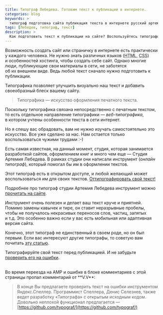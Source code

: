 ```yaml
---
title: Типограф Лебедева. Готовим текст к публикации в интернете.
categories: blog
keywords: >
  типограф подготовка сайта публикация текста в интернете русский артемия лебедева статьи публикации
tags: [Лебедев, типограф, текст]
description: >
  Как подготовить текст к публикации на сайте? Воспользуйтесь типографом студии Артемия Лебедева! Русский типограф онлайн.
---
```


Возможность создать сайт или страничку в интернете есть практически у каждого человека. Не нужно знать различных языков (<abbr title="HyperText Markup Language">HTML</abbr>, <abbr title="Cascading Style Sheets">CSS</abbr>) и особенностей хостинга, чтобы создать себе сайт. Однако многие люди, публикующие свои материалы в сети, не заботятся об их внешнем виде. Ведь любой текст сначало нужно подготовить к публикации.

Типографика позволяет улучшить визуально наш текст и добавить своеобразный блеск вашему сайту.

> Типогра́фика — искусство оформления печатного текста.

Поскольку типографика связана непосредственно с печатным текстом, то есть отдельное направление типографики — _веб-типографика_, в котором учтены особенности текста в сети интернет.

Но я спешу вас обрадовать, вам не нужно изучать самостоятельно это искусство. Все уже сделано за нас. Нам остается только воспользоваться чужими трудами :-)

Есть самая известная, на данный момент, студия, которая занимается разработкой сайтов, оформлением книг и много чем еще — Студия Артемия Лебедева. В рамках студии они написали инструмент (_онлайн типограф_), который помогал бы им в оформлении текстов.

Этот типограф есть в открытом доступе, и любой желающий может воспользоваться им для своих текстов. <a href="http://www.artlebedev.ru/tools/typograf/" rel="nofollow">Оттипографировать свой текст!</a>

Подробнее про типограф студии Артемия Лебедева инструмент можно <a href="http://www.artlebedev.ru/tools/typograf/about/" rel="nofollow">прочитать на сайте</a>.

Инструмент очень полезен и делает ваш текст круче и приятней. Помимо замены кавычек и тире, он ставит неразрывные пробелы, чтобы не получалось некрасивых переносов слов, частиц, запятых и т.д. Это особенно важно если у вас есть мобильная или адаптивная версия сайта.

Конечно, этот типограф не единственный в своем роде, но он был первым. Если вас интересуют другие типографы, то советую вам почитать <a href="http://typograf.ru/flog/" rel="nofollow">эту статью</a>.

Типографируйте свой текст перед публикацией. И не забудьте <a href="https://tech.yandex.ru/speller/" rel="nofollow">проверить его на ошибки</a>.

<br>
Во время переезда на AMP и ошибке в блоке комментариев с этой страницы пропал комментарий от **V.V**:

> В конце Вы предлагаете проверить текст на ошибки инструментом Яндекс.Спеллер. Программист Спеллера, Денис Селезнев, также ведет разработку «Типографа» с открытым исходным кодом. Довольно неплохой функционал предлагается — [https://github.com/typograf/](https://github.com/typograf/)
